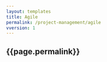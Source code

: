 ```yaml
---
layout: templates
title: Agile
permalink: /project-management/agile
vversion: 1
---
```



## {{page.permalink}} 


